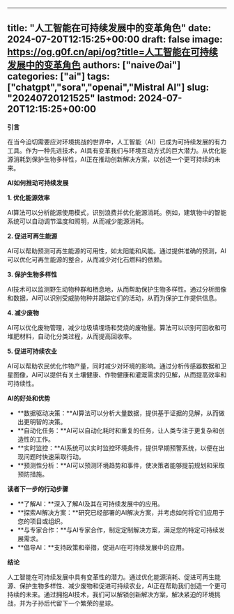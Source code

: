 
---
title: "人工智能在可持续发展中的变革角色"
date: 2024-07-20T12:15:25+00:00
draft: false
image: https://og.g0f.cn/api/og?title=人工智能在可持续发展中的变革角色
authors: ["naiveのai"]
categories: ["ai"]
tags: ["chatgpt","sora","openai","Mistral AI"]
slug: "20240720121525"
lastmod: 2024-07-20T12:15:25+00:00
---
**引言**

在当今迫切需要应对环境挑战的世界中，人工智能（AI）已成为可持续发展的有力工具。作为一种先进技术，AI具有变革我们与环境互动方式的巨大潜力。从优化能源消耗到保护生物多样性，AI正在推动创新解决方案，以创造一个更可持续的未来。

**AI如何推动可持续发展**

**1. 优化能源效率**

AI算法可以分析能源使用模式，识别浪费并优化能源消耗。例如，建筑物中的智能系统可以自动调节温度和照明，从而减少能源消耗。

**2. 促进可再生能源**

AI可以帮助预测可再生能源的可用性，如太阳能和风能。通过提供准确的预测，AI可以优化可再生能源的整合，从而减少对化石燃料的依赖。

**3. 保护生物多样性**

AI技术可以监测野生动物种群和栖息地，从而帮助保护生物多样性。通过分析图像和数据，AI可以识别受威胁物种并跟踪它们的活动，从而为保护工作提供信息。

**4. 减少废物**

AI可以优化废物管理，减少垃圾填埋场和焚烧的废物量。算法可以识别可回收和可堆肥材料，自动化分类过程，从而提高回收率。

**5. 促进可持续农业**

AI可以帮助农民优化作物产量，同时减少对环境的影响。通过分析传感器数据和卫星图像，AI可以提供有关土壤健康、作物健康和灌溉需求的见解，从而提高效率和可持续性。

**AI的好处和优势**

* **数据驱动决策：**AI算法可以分析大量数据，提供基于证据的见解，从而做出更明智的决策。
* **自动化任务：**AI可以自动化耗时和重复的任务，让人类专注于更复杂和创造性的工作。
* **实时监控：**AI系统可以实时监控环境条件，提供早期预警系统，以便在出现问题时快速采取行动。
* **预测性分析：**AI可以预测环境趋势和事件，使决策者能够提前规划和采取预防措施。

**读者下一步的行动步骤**

* **了解AI：**深入了解AI及其在可持续发展中的应用。
* **探索AI解决方案：**研究已经部署的AI解决方案，并考虑如何将它们应用于您的项目或组织。
* **与专家合作：**与AI专家合作，制定定制解决方案，满足您的特定可持续发展需求。
* **倡导AI：**支持政策和举措，促进AI在可持续发展中的应用。

**结论**

人工智能在可持续发展中具有变革性的潜力。通过优化能源消耗、促进可再生能源、保护生物多样性、减少废物和促进可持续农业，AI正在帮助我们创造一个更可持续的未来。通过拥抱AI技术，我们可以解锁创新解决方案，解决紧迫的环境挑战，并为子孙后代留下一个繁荣的星球。